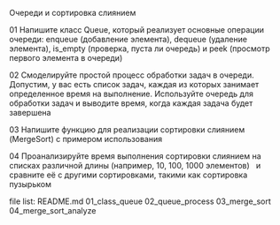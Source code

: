 Очереди и сортировка слиянием

01
Напишите класс Queue, который реализует основные операции 
очереди: enqueue (добавление элемента), dequeue (удаление 
элемента), is_empty (проверка, пуста ли очередь) и peek (просмотр 
первого элемента в очереди)

02
Смоделируйте простой процесс обработки задач в очереди. 
Допустим, у вас есть список задач, каждая из которых занимает 
определенное время на выполнение. Используйте очередь для 
обработки задач и выводите время, когда каждая задача будет 
завершена

03
Напишите функцию для реализации сортировки слиянием 
(MergeSort) с примером использования

04
Проанализируйте время выполнения сортировки слиянием на 
списках различной длины (например, 10, 100, 1000 элементов)  
и сравните её с другими сортировками, такими как сортировка 
пузырьком

file list:
README.md
01_class_queue
02_queue_process
03_merge_sort
04_merge_sort_analyze